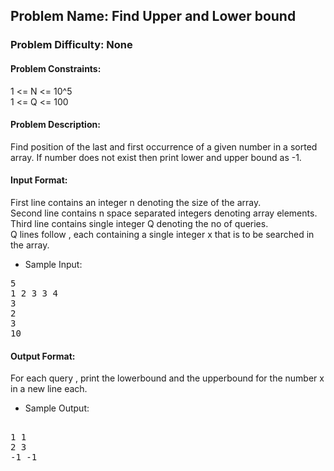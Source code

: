 ## Problem Name: Find Upper and Lower bound 
### Problem Difficulty: None
#### Problem Constraints: 
1 <= N <= 10^5 <br>
1 <= Q <= 100


#### Problem Description:
Find position of the last and first occurrence of a given number in a sorted array. If number does not exist then print lower and upper bound as -1.
#### Input Format: 
First line contains an integer n denoting the size of the array. <br>
Second line contains n space separated integers denoting array elements. <br>
Third line contains single integer Q denoting the no of queries. <br>
Q lines follow , each containing a single integer x that is to be searched in the array.

* Sample Input: 
<pre>
5
1 2 3 3 4
3
2
3
10
</pre>

#### Output Format: 
For each query , print the lowerbound and the upperbound for the number x in a new line each.
* Sample Output:
<pre> 
1 1
2 3
-1 -1
</pre>